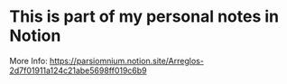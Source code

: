 # This is part of my personal notes in Notion
More Info: https://parsiomnium.notion.site/Arreglos-2d7f01911a124c21abe5698ff019c6b9